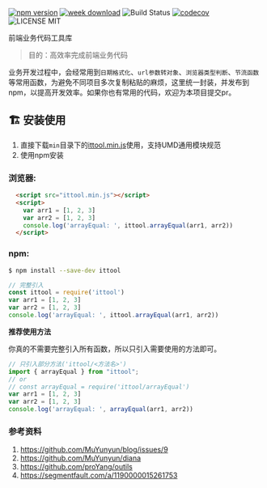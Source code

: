 [![npm version](https://badge.fury.io/js/ittool.svg)](https://badge.fury.io/js/ittool) [![week download](https://img.shields.io/npm/dw/ittool.svg)](https://www.npmjs.com/package/ittool) ![Build Status](https://travis-ci.org/MuYunyun/ittool.svg?branch=master) [![codecov](https://codecov.io/gh/MuYunyun/ittool/branch/master/graph/badge.svg)](https://codecov.io/gh/MuYunyun/ittool) ![LICENSE MIT](https://img.shields.io/npm/l/ittool.svg)

前端业务代码工具库

> 目的：高效率完成前端业务代码

业务开发过程中，会经常用到`日期格式化`、`url参数转对象`、`浏览器类型判断`、`节流函数`等常用函数，为避免不同项目多次复制粘贴的麻烦，这里统一封装，并发布到npm，以提高开发效率。如果你也有常用的代码，欢迎为本项目提交pr。

## :building_construction:  安装使用

1. 直接下载`min`目录下的[ittool.min.js](https://github.com/ly2011/ittool/blob/master/lib/ittool.min.js)使用，支持UMD通用模块规范
2. 使用npm安装

### 浏览器:
``` html
  <script src="ittool.min.js"></script>
  <script>
    var arr1 = [1, 2, 3]
    var arr2 = [1, 2, 3]
    console.log('arrayEqual: ', ittool.arrayEqual(arr1, arr2))
  </script>
```

### npm:

``` bash
$ npm install --save-dev ittool
```

``` javascript
// 完整引入
const ittool = require('ittool')
var arr1 = [1, 2, 3]
var arr2 = [1, 2, 3]
console.log('arrayEqual: ', ittool.arrayEqual(arr1, arr2))
```

**推荐使用方法**

你真的不需要完整引入所有函数，所以只引入需要使用的方法即可。
``` javascript
// 只引入部分方法('ittool/<方法名>')
import { arrayEqual } from "ittool";
// or
// const arrayEqual = require('ittool/arrayEqual')
var arr1 = [1, 2, 3]
var arr2 = [1, 2, 3]
console.log('arrayEqual: ', arrayEqual(arr1, arr2))
```

### 参考资料

1. https://github.com/MuYunyun/blog/issues/9
2. https://github.com/MuYunyun/diana
3. https://github.com/proYang/outils
4. https://segmentfault.com/a/1190000015261753